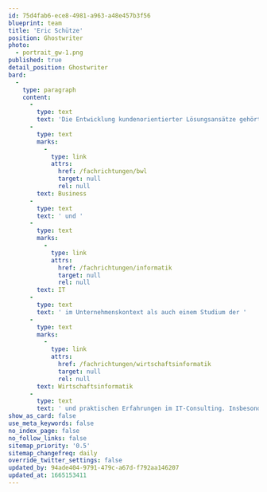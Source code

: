 ```yaml
---
id: 75d4fab6-ece8-4981-a963-a48e457b3f56
blueprint: team
title: 'Eric Schütze'
position: Ghostwriter
photo:
  - portrait_gw-1.png
published: true
detail_position: Ghostwriter
bard:
  -
    type: paragraph
    content:
      -
        type: text
        text: 'Die Entwicklung kundenorientierter Lösungsansätze gehört ebenso zur Expertise von Eric Schütze wie die Arbeit nach akademischen Standards. Die Grundlage dessen obliegt sowohl der Affinität für die Vereinbarkeit von '
      -
        type: text
        marks:
          -
            type: link
            attrs:
              href: /fachrichtungen/bwl
              target: null
              rel: null
        text: Business
      -
        type: text
        text: ' und '
      -
        type: text
        marks:
          -
            type: link
            attrs:
              href: /fachrichtungen/informatik
              target: null
              rel: null
        text: IT
      -
        type: text
        text: ' im Unternehmenskontext als auch einem Studium der '
      -
        type: text
        marks:
          -
            type: link
            attrs:
              href: /fachrichtungen/wirtschaftsinformatik
              target: null
              rel: null
        text: Wirtschaftsinformatik
      -
        type: text
        text: ' und praktischen Erfahrungen im IT-Consulting. Insbesondere die disruptive Veränderung der Geschäftswelt infolge der Digitalisierung sowie die damit einhergehenden unternehmerischen Handlungsfelder, die sich bspw. auf das Personalmanagement, die Unternehmenskultur, das Change- und Innovationsmanagement beziehen, stellen einen thematischen Schwerpunkt der Arbeit von Eric Schütze dar.'
show_as_card: false
use_meta_keywords: false
no_index_page: false
no_follow_links: false
sitemap_priority: '0.5'
sitemap_changefreq: daily
override_twitter_settings: false
updated_by: 94ade404-9791-479c-a67d-f792aa146207
updated_at: 1665153411
---
```

